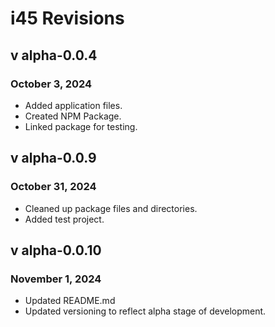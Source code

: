 # i45 Revisions

## v alpha-0.0.4

### October 3, 2024

- Added application files.
- Created NPM Package.
- Linked package for testing.

## v alpha-0.0.9

### October 31, 2024

- Cleaned up package files and directories.
- Added test project.

## v alpha-0.0.10

### November 1, 2024

- Updated README.md
- Updated versioning to reflect alpha stage of development.
